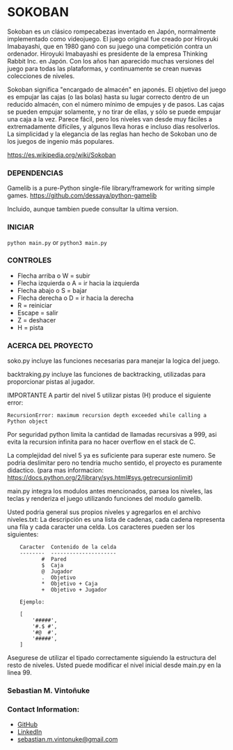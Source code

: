 # SOKOBAN

Sokoban es un clásico rompecabezas inventado en Japón, normalmente implementado como videojuego. El juego original fue creado por Hiroyuki Imabayashi, que en 1980 ganó con su juego una competición contra un ordenador. Hiroyuki Imabayashi es presidente de la empresa Thinking Rabbit Inc. en Japón. Con los años han aparecido muchas versiones del juego para todas las plataformas, y continuamente se crean nuevas colecciones de niveles.

Sokoban significa "encargado de almacén" en japonés. El objetivo del juego es empujar las cajas (o las bolas) hasta su lugar correcto dentro de un reducido almacén, con el número mínimo de empujes y de pasos. Las cajas se pueden empujar solamente, y no tirar de ellas, y sólo se puede empujar una caja a la vez. Parece fácil, pero los niveles van desde muy fáciles a extremadamente difíciles, y algunos lleva horas e incluso días resolverlos. La simplicidad y la elegancia de las reglas han hecho de Sokoban uno de los juegos de ingenio más populares.

https://es.wikipedia.org/wiki/Sokoban

### DEPENDENCIAS

Gamelib is a pure-Python single-file library/framework for writing simple games.
https://github.com/dessaya/python-gamelib

Incluido, aunque tambien puede consultar la ultima version.

### INICIAR

`python main.py` or `python3 main.py`

### CONTROLES

- Flecha arriba o W = subir
- Flecha izquierda o A = ir hacia la izquierda
- Flecha abajo o S = bajar
- Flecha derecha o D = ir hacia la derecha
- R = reiniciar
- Escape = salir
- Z = deshacer
- H = pista

### ACERCA DEL PROYECTO

soko.py incluye las funciones necesarias para manejar la logica del juego.

backtraking.py incluye las funciones de backtracking, utilizadas para proporcionar pistas al jugador.

IMPORTANTE
A partir del nivel 5 utilizar pistas (H) produce el siguiente error:

`RecursionError: maximum recursion depth exceeded while calling a Python object`

Por seguridad python limita la cantidad de llamadas recursivas a 999, asi evita la recursion infinita para no hacer overflow en el stack de C.

La complejidad del nivel 5 ya es suficiente para superar este numero. Se podria deslimitar pero no tendria mucho sentido, el proyecto es puramente didactico.
(para mas informacion: https://docs.python.org/2/library/sys.html#sys.getrecursionlimit)

main.py integra los modulos antes mencionados, parsea los niveles, las teclas y renderiza el juego utilizando funciones del modulo gamelib.

Usted podria general sus propios niveles y agregarlos en el archivo niveles.txt:
La descripción es una lista de cadenas, cada cadena representa una
fila y cada caracter una celda. Los caracteres pueden ser los siguientes:

```
    Caracter  Contenido de la celda
    --------  ---------------------
           #  Pared
           $  Caja
           @  Jugador
           .  Objetivo
           *  Objetivo + Caja
           +  Objetivo + Jugador

    Ejemplo:

    [
        '#####',
        '#.$ #',
        '#@  #',
        '#####',
    ]
```

Asegurese de utilizar el tipado correctamente siguiendo la estructura del resto de niveles.
Usted puede modificar el nivel inicial desde main.py en la linea 99.

### Sebastian M. Vintoñuke
### Contact Information:

- [GitHub](https://github.com/SebastianVintonuke)
- [LinkedIn](https://www.linkedin.com/in/sebastian-vintoñuke-7ab06a161/)
- sebastian.m.vintonuke@gmail.com
